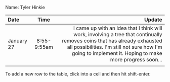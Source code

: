 Name: Tyler Hinkie

| Date       |    Time     |                                                                                                                                                                                                                              Update |
|:-----------|:-----------:|------------------------------------------------------------------------------------------------------------------------------------------------------------------------------------------------------------------------------------:|
| January 27 | 8:55-9:55am | I came up with an idea that I think will work, involving a tree that continually removes coins that has already exhausted all possibilities. I'm still not sure how I'm going to implement it. Hoping to make more progress soon... |
|            |             |                                                                                                                                                                                                                                     |


To add a new row to the table, click into a cell and then hit shift-enter.